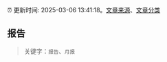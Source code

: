 :alarm_clock: 更新时间: 2025-03-06 13:41:18。[文章来源](/README.md)、[文章分类](/TAGS.md)

## 报告


> 关键字：`报告`、`月报`



